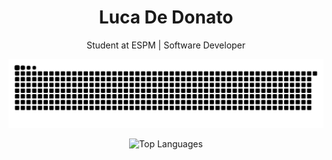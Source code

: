 <h1 align="center">Luca De Donato</h1>
<p align="center">
  Student at ESPM | Software Developer
</p>

<p align="center">
  <img src="https://github.com/lucaddonato/lucaddonato/blob/output/github-contribution-grid-snake.svg" alt="snake gif" />
</p>

<p align="center">
  <img src="https://github-readme-stats.vercel.app/api/top-langs/?username=lucaddonato&layout=pie&hide_title=true&theme=tokyonight&langs_count=10&card_width=400" alt="Top Languages" />
</p>
